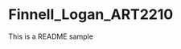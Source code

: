 # Finnell_Logan_ART2210

This is a README sample

[]("https://loganfinnell.github.io/Finnell_Logan_ART2210/9-16-19/9-16-19-A1.html")